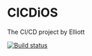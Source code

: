 # CICDiOS
The CI/CD project by Elliott

[![Build status](https://build.appcenter.ms/v0.1/apps/af304a96-bca1-42d4-8f6b-4f24b07604fa/branches/dev/badge)](https://appcenter.ms)
